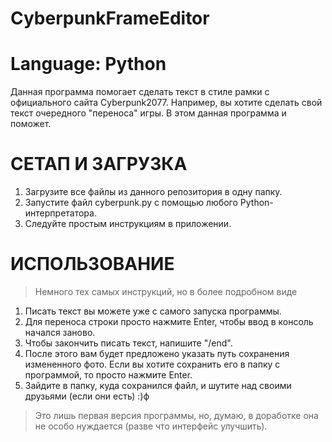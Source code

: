 # CyberpunkFrameEditor
# Language: Python
Данная программа помогает сделать текст в стиле рамки с официального сайта Cyberpunk2077.
Например, вы хотите сделать свой текст очередного "переноса" игры. В этом данная программа и поможет.

# СЕТАП И ЗАГРУЗКА
1) Загрузите все файлы из данного репозитория в одну папку.
2) Запустите файл cyberpunk.py с помощью любого Python-интерпретатора.
3) Следуйте простым инструкциям в приложении.

# ИСПОЛЬЗОВАНИЕ
>Немного тех самых инструкций, но в более подробном виде
1) Писать текст вы можете уже с самого запуска программы.
2) Для переноса строки просто нажмите Enter, чтобы ввод в консоль начался заново.
3) Чтобы закончить писать текст, напишите "/end".
4) После этого вам будет предложено указать путь сохранения измененного фото. Если вы хотите сохранить его в папку с программой, то просто нажмите Enter.
5) Зайдите в папку, куда сохранился файл, и шутите над своими друзьями (если они есть) :)ф

>Это лишь первая версия программы, но, думаю, в доработке она не особо нуждается (разве что интерфейс улучшить).
